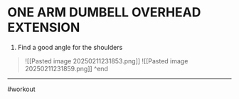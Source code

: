 # ONE ARM DUMBELL OVERHEAD EXTENSION
1. Find a good angle for the shoulders
>![[Pasted image 20250211231853.png]]
>![[Pasted image 20250211231859.png]]
^end
---
#workout 
